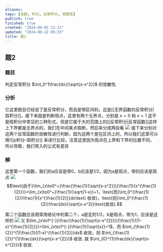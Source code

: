 ```yaml
---
aliases: 
tags: [高数, 积分, 反常积分, 敛散性]
publish: true
finished: true
created: "2024-06-01 12:11"
updated: "2024-09-22 09:33"
title: 题2
---
```

## 题2
### 题目
判定反常积分 $\int_0^1\frac{dx}{\sqrt{x-x^2}}$ 的敛散性.
### 分析
它这里题目已经说了是反常积分，而且是带区间的，这是[[无界函数的反常积分|瑕积分]]，接下来就是判断瑕点，这里有两个无界点，分别是 $x=0$ 和 $x=1$
这不是瑕积分中常见的三种形式，但是它属于大的范围上的[[反常积分|反常函数]]这样上下界都是无界点的，我们在中间某点取断，然后来分成两段看
![](https://img.hwenyi.tech/202403101545064.webp)
接下来分别对这两个反常函数的敛散性进行判断，因为这两个是在区间上的，所以我们这里可以用![[p积分-瑕积分]]
来进行比较，注意这里因为瑕点在上界和下界的位置不同，所以导致，我们带入的公式有差异
### 解
这里第一个函数，我们的a应该是带0，b应该是1/2，因为a是瑕点，带的应该是瑕点 
![](https://img.hwenyi.tech/202403101608164.webp)
$$\text{由于}\lim_{x\to0^+}\frac{\frac{1}{\sqrt{x-x^2}}}{\frac{1}{x^{\frac{1}{2}}}}=\lim_{x\to0^+}\frac{1}{\sqrt{1-x}}=1，\text{而}\int_0^{\frac{1}{2}}\frac{1}{x^{\frac{1}{2}}}dx\text{ 收敛}，\text{则}\int_0^{\frac{1}{2}}\frac{dx}{\sqrt{x-x^2}}\text{收敛}.$$

第二个函数应该用常用结论中的第二个，a是定的1/2，b是瑕点，带为1，应该是这样的 
![](https://img.hwenyi.tech/202403101610153.webp)
又 $\lim_{x\to1^{-}}\frac{\frac{1}{\sqrt{x-x^{2}}}}{\frac{1}{(1-x)^{\frac{1}{2}}}}=\lim_{x\to1^{-}}\frac{1}{\sqrt{x}}=1$，而 $\int_{\frac{1}{2}}^{1}\frac{1}{(1-x)^{\frac{1}{2}}}dx$ 收敛，则 $\int_{\frac{1}{2}}^{1}\frac{dx}{\sqrt{x-x^{2}}}$ 收敛. 
故 $\int_{0}^{1}\frac{dx}{\sqrt{x-x^{2}}}$ 收敛. 
